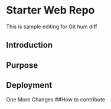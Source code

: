 # Starter Web Repo
This is sample editing for Git hum diff
## Introduction 
## Purpose
## Deployment
One More Changes
##How to contribute